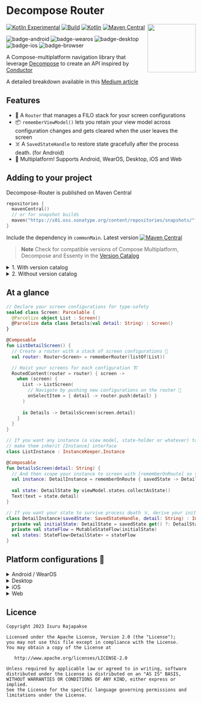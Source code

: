 
# Decompose Router

<picture>
  <source media="(prefers-color-scheme: dark)" srcset="https://user-images.githubusercontent.com/13775137/236108051-73a54cd2-839a-4113-a8c0-25eeaad6b673.svg">
  <source media="(prefers-color-scheme: light)" srcset="https://user-images.githubusercontent.com/13775137/236108679-0ed87db8-fc1e-4f23-bcf7-3c10eeedc82a.svg">
  <img src="https://user-images.githubusercontent.com/13775137/236108679-0ed87db8-fc1e-4f23-bcf7-3c10eeedc82a.svg" height="128" align="right"> 
</picture>

[![Kotlin Experimental](https://kotl.in/badges/experimental.svg)](https://kotlinlang.org/docs/components-stability.html)
[![Build](https://github.com/xxfast/Decompose-Router/actions/workflows/build.yml/badge.svg)](https://github.com/xxfast/Decompose-Router/actions/workflows/build.yml)
[![Kotlin](https://img.shields.io/badge/Kotlin-1.8.21-blue.svg?style=flat&logo=kotlin)](https://kotlinlang.org)
[![Maven Central](https://img.shields.io/maven-central/v/io.github.xxfast/decompose-router?color=blue)](https://search.maven.org/search?q=g:io.github.xxfast)

![badge-android](http://img.shields.io/badge/platform-android-6EDB8D.svg?style=flat)
![badge-wearos](http://img.shields.io/badge/platform-wearos-8ECDA0.svg?style=flat)
![badge-desktop](http://img.shields.io/badge/platform-desktop-4D76CD.svg?style=flat)
![badge-ios](http://img.shields.io/badge/platform-ios-EAEAEA.svg?style=flat)
![badge-browser](https://img.shields.io/badge/platform-js-F8DB5D.svg?style=flat)

A Compose-multiplatform navigation library that leverage [Decompose](https://github.com/arkivanov/Decompose) to create an API inspired by [Conductor](https://github.com/bluelinelabs/Conductor)

A detailed breakdown available in this [Medium article](https://proandroiddev.com/diy-compose-multiplatform-navigation-with-decompose-94ac8126e6b5)

## Features
- 🚏 A `Router` that manages a FILO stack for your screen configurations
- 📦 `rememberViewModel()` lets you retain your view model across configuration changes and gets cleared when the user leaves the screen
- ☠️ A `SavedStateHandle` to restore state gracefully after the process death. (for Android)
- 🚉 Multiplatform! Supports Android, WearOS, Desktop, iOS and Web

## Adding to your project

Decompose-Router is published on Maven Central
```kotlin
repositories {
  mavenCentral()
  // or for snapshot builds
  maven("https://s01.oss.sonatype.org/content/repositories/snapshots/")
}
```

Include the dependency in `commonMain`. Latest version [![Maven Central](https://img.shields.io/maven-central/v/io.github.xxfast/decompose-router?color=blue)](https://search.maven.org/search?q=g:io.github.xxfast)

> **Note**
> Check for compatible versions of Compose Multiplatform, Decompose and Essenty in the [Version Catalog](gradle/libs.versions.toml)

<details>
  <summary>1. With version catalog</summary>

  **libs.version.toml**
  ```toml
  [versions]
  # Check in gradle/libs.versions.toml

  [libraries]
  # For Compose Multiplatform
  decompose-router = { module = "io.github.xxfast:decompose-router", version.ref = "decompose-router" }
  
  # For Compose Wear
  decompose-router-wear = { module = "io.github.xxfast:decompose-router-wear", version.ref = "decompose-router" }

  # You will probably need to also bring in decompose and essenty
  decompose = { module = "com.arkivanov.decompose:decompose", version.ref = "decompose" }
  decompose-compose-multiplatform = { module = "com.arkivanov.decompose:extensions-compose-jetbrains", version.ref = "decompose" }
  essenty-parcelable = { module = "com.arkivanov.essenty:parcelable", version.ref = "essenty" }
  ```

  **build.gradle.kts**
  ```kotlin
  sourceSets {
    // For Compose Multiplatform
    val commonMain by getting { 
      dependencies { 
        implementation(libs.decompose.router)
        
        // You will probably need to also bring in decompose and essenty
        implementation(libs.decompose)
        implementation(libs.decompose.compose.multiplatform)
        implementation(libs.essenty.parcelable)
      } 
    }
    
    // For Compose Wear
    val androidMain by getting {
      dependencies { 
        implementation(libs.decompose.router.wear)
      } 
    }
  }
  ```
</details>

<details>
  <summary>2. Without version catalog</summary>

  **build.gradle.kts**
  ```kotlin
  sourceSets {
    // For Compose Multiplatform
    val commonMain by getting {
      dependencies {
        implementation("io.github.xxfast:decompose-router:${versions.decompose-router}")
  
        // You will probably need to also bring in decompose and essenty
        implementation("com.arkivanov.decompose:decompose:${versions.decompose}")
        implementation("com.arkivanov.decompose:extensions-compose-jetbrains:${versions.decompose}")
        implementation("com.arkivanov.essenty:parcelable:${versions.essenty}")
      }
    }
  
    // For Compose Wear
    val androidMain by getting {
      dependencies {
        implementation("io.github.xxfast:decompose-router-wear:${versions.decompose-router}")
      }
    }
  }
  ```
</details>

## At a glance

```kotlin
// Declare your screen configurations for type-safety
sealed class Screen: Parcelable {
  @Parcelize object List : Screen()
  @Parcelize data class Details(val detail: String) : Screen()
}

@Composable
fun ListDetailScreen() {
  // Create a router with a stack of screen configurations 🚏
  val router: Router<Screen> = rememberRouter(listOf(List))

  // Hoist your screens for each configuration 🏗️
  RoutedContent(router = router) { screen ->
    when (screen) {
      List -> ListScreen(
        // Navigate by pushing new configurations on the router 🧭
        onSelectItem = { detail -> router.push(detail) } 
      )
      
      is Details -> DetailsScreen(screen.detail)
    }
  }
}

// If you want any instance (a view model, state-holder or whatever) to be remembered on a route,
// make them inherit [Instance] interface 
class ListInstance : InstanceKeeper.Instance

@Composable
fun DetailsScreen(detail: String) {
  // And then scope your instance to screen with [rememberOnRoute] so that they get cleared when user leaves the screen 
  val instance: DetailInstance = rememberOnRoute { savedState -> DetailInstance(savedState, detail) }
  
  val state: DetailState by viewModel.states.collectAsState()
  Text(text = state.detail)
}

// If you want your state to survive process death ☠️, derive your initial state from [SavedStateHandle] 
class DetailInstance(savedState: SavedStateHandle, detail: String) : InstanceKeeper.Instance {
  private val initialState: DetailState = savedState.get() ?: DetailState(detail)
  private val stateFlow = MutableStateFlow(initialState)
  val states: StateFlow<DetailState> = stateFlow
}
```

## Platform configurations 🚉

<details>
  <summary>Android / WearOS</summary>

**build.gradle.kts**
  ```kotlin
  class MainActivity : ComponentActivity() {
    override fun onCreate(savedInstanceState: Bundle?) {
      super.onCreate(savedInstanceState)
      val rootComponentContext: DefaultComponentContext = defaultComponentContext()
      setContent {
        CompositionLocalProvider(LocalComponentContext provides rootComponentContext) {
          MaterialTheme {
            ListDetailScreen()
          }
        }
      }
    }
  }
  ```
</details>

<details>
  <summary>Desktop</summary>

**build.gradle.kts**
  ```kotlin
  fun main() {
    val lifecycle = LifecycleRegistry()
    val rootComponentContext = DefaultComponentContext(lifecycle = lifecycle)
    
    application {
      Window {
        CompositionLocalProvider(LocalComponentContext provides rootComponentContext) {
          MaterialTheme {
            ListDetailScreen()
          }
        }
      }
    }
  }
  ```
</details>

<details>
  <summary>iOS</summary>

**build.gradle.kts**
  ```kotlin
  fun main(): UIViewController = ComposeUIViewController {
    val lifecycle = LifecycleRegistry()
    val rootComponentContext = DefaultComponentContext(lifecycle = lifecycle)
    CompositionLocalProvider(LocalComponentContext provides rootComponentContext) {
      MaterialTheme {
        ListDetailScreen()
      }
    }
  }

  ```
</details>

<details>
  <summary>Web</summary>

**build.gradle.kts**
  ```kotlin
  fun main() {
    onWasmReady {
      val lifecycle = LifecycleRegistry()
      val rootComponentContext = DefaultComponentContext(lifecycle = lifecycle)
  
      BrowserViewportWindow(..) {
        CompositionLocalProvider(LocalComponentContext provides rootComponentContext) {
          MaterialTheme {
            ListDetailScreen()
          }
        }
      }
    }
  }
  ```
</details>

## Licence

    Copyright 2023 Isuru Rajapakse

    Licensed under the Apache License, Version 2.0 (the "License");
    you may not use this file except in compliance with the License.
    You may obtain a copy of the License at

       http://www.apache.org/licenses/LICENSE-2.0

    Unless required by applicable law or agreed to in writing, software
    distributed under the License is distributed on an "AS IS" BASIS,
    WITHOUT WARRANTIES OR CONDITIONS OF ANY KIND, either express or implied.
    See the License for the specific language governing permissions and
    limitations under the License.
